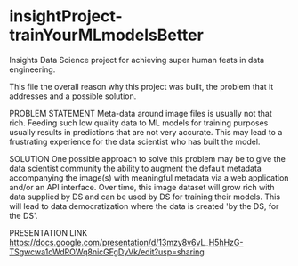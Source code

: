 # insightProject-trainYourMLmodelsBetter
Insights Data Science project for achieving super human feats in data engineering. 

This file the overall reason why this project was built, the problem that it addresses and a possible solution.


PROBLEM STATEMENT
Meta-data around image files is usually not that rich. Feeding such low quality data to ML models for 
training purposes usually results in predictions that are not very accurate. This may lead to a 
frustrating experience for the data scientist who has built the model.


SOLUTION
One possible approach to solve this problem may be to give the data scientist community the ability to 
augment the default metadata accompanying the image(s) with meaningful metadata via a web application 
and/or an API interface. Over time, this image dataset will grow rich with data supplied by DS and can 
be used by DS for training their models. This will lead to data democratization where the data is 
created 'by the DS, for the DS'.


PRESENTATION LINK
https://docs.google.com/presentation/d/13mzy8v6vL_H5hHzG-TSgwcwa1oWdROWq8nicGFgDyVk/edit?usp=sharing
